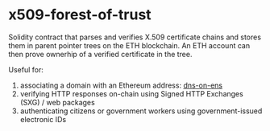 # x509-forest-of-trust
Solidity contract that parses and verifies X.509 certificate chains and stores them in parent pointer trees on the ETH blockchain. An ETH account can then prove ownerhip of a verified certificate in the tree.

Useful for:
  1) associating a domain with an Ethereum address: [dns-on-ens](https://github.com/JonahGroendal/dns-on-ens)
  2) verifying HTTP responses on-chain using Signed HTTP Exchanges (SXG) / web packages
  3) authenticating citizens or government workers using government-issued electronic IDs
